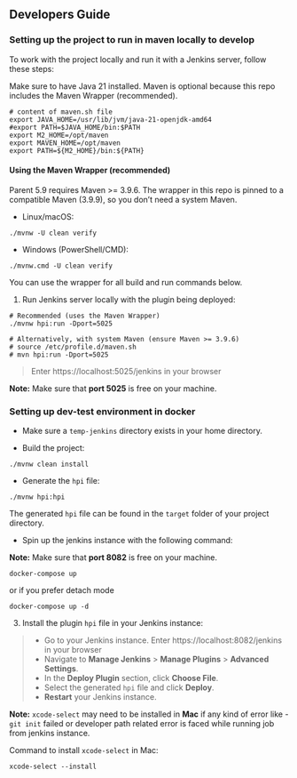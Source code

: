 ## Developers Guide

### Setting up the project to run in maven locally to develop
To work with the project locally and run it with a Jenkins server, follow these steps:

Make sure to have Java 21 installed. Maven is optional because this repo includes the Maven Wrapper (recommended).

```
# content of maven.sh file
export JAVA_HOME=/usr/lib/jvm/java-21-openjdk-amd64
#export PATH=$JAVA_HOME/bin:$PATH
export M2_HOME=/opt/maven
export MAVEN_HOME=/opt/maven
export PATH=${M2_HOME}/bin:${PATH}
```

#### Using the Maven Wrapper (recommended)
Parent 5.9 requires Maven >= 3.9.6. The wrapper in this repo is pinned to a compatible Maven (3.9.9), so you don’t need a system Maven.

- Linux/macOS:
```
./mvnw -U clean verify
```
- Windows (PowerShell/CMD):
```
./mvnw.cmd -U clean verify
```

You can use the wrapper for all build and run commands below.

1. Run Jenkins server locally with the plugin being deployed:
```
# Recommended (uses the Maven Wrapper)
./mvnw hpi:run -Dport=5025

# Alternatively, with system Maven (ensure Maven >= 3.9.6)
# source /etc/profile.d/maven.sh
# mvn hpi:run -Dport=5025
```
> Enter https://localhost:5025/jenkins in your browser

**Note:** Make sure that **port 5025** is free on your machine.

### Setting up dev-test environment in docker

* Make sure a `temp-jenkins` directory exists in your home directory.

* Build the project:
```
./mvnw clean install
```

* Generate the `hpi` file:
```
./mvnw hpi:hpi
```

The generated `hpi` file can be found in the `target` folder of your project directory.


* Spin up the jenkins instance with the following command:

**Note:** Make sure that **port 8082** is free on your machine.

```
docker-compose up
```
or if you prefer detach mode
```
docker-compose up -d
```

3. Install the plugin `hpi` file in your Jenkins instance:
>- Go to your Jenkins instance. Enter https://localhost:8082/jenkins in your browser
>- Navigate to **Manage Jenkins** > **Manage Plugins** > **Advanced Settings**.
>- In the **Deploy Plugin** section, click **Choose File**.
>- Select the generated `hpi` file and click **Deploy**.
>- **Restart** your Jenkins instance.

**Note:** `xcode-select` may need to be installed in **Mac** if any kind of error like - `git init` failed or developer path related error is faced while running job from jenkins instance.

Command to install `xcode-select` in Mac:
```
xcode-select --install
```